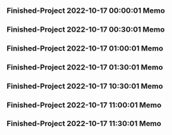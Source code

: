 ### Finished-Project 2022-10-17 00:00:01 Memo
### Finished-Project 2022-10-17 00:30:01 Memo
### Finished-Project 2022-10-17 01:00:01 Memo
### Finished-Project 2022-10-17 01:30:01 Memo
### Finished-Project 2022-10-17 10:30:01 Memo
### Finished-Project 2022-10-17 11:00:01 Memo
### Finished-Project 2022-10-17 11:30:01 Memo
